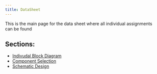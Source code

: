 ```yaml
---
title: DataSheet
---
```


This is the main page for the data sheet where all individual assignments can be found

## Sections:

- [Indivudal Block Diagram](Individual_BlockDiagram.md)
- [Component Selection](Component_Selection.md)
- [Schematic Design](Schematic.md)